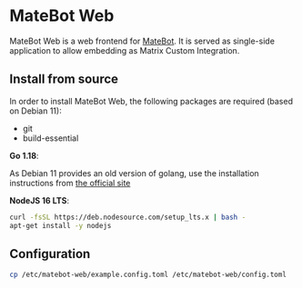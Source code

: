 # MateBot Web

MateBot Web is a web frontend for [MateBot](https://github.com/hopfenspace/MateBot). 
It is served as single-side application to allow embedding as Matrix Custom Integration.

## Install from source

In order to install MateBot Web, the following packages are required (based on Debian 11):

- git
- build-essential

**Go 1.18**:

As Debian 11 provides an old version of golang, use the installation instructions from
[the official site](https://go.dev/doc/install)

**NodeJS 16 LTS**:
```bash
curl -fsSL https://deb.nodesource.com/setup_lts.x | bash -
apt-get install -y nodejs
```

## Configuration

```bash
cp /etc/matebot-web/example.config.toml /etc/matebot-web/config.toml
```
